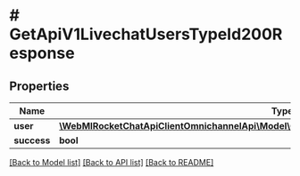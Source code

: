 # # GetApiV1LivechatUsersTypeId200Response

## Properties

Name | Type | Description | Notes
------------ | ------------- | ------------- | -------------
**user** | [**\WebMIRocketChatApiClientOmnichannelApi\Model\GetApiV1LivechatUsersTypeId200ResponseUser**](GetApiV1LivechatUsersTypeId200ResponseUser.md) |  | [optional]
**success** | **bool** |  | [optional]

[[Back to Model list]](../../README.md#models) [[Back to API list]](../../README.md#endpoints) [[Back to README]](../../README.md)
